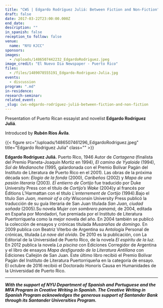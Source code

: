 ```yaml
---
title: "CWS | Edgardo Rodríguez Juliá: Between Fiction and Non-Fiction"
draft: false
date: 2017-03-22T23:00:00.000Z
end_date:
description: ""
in_spanish: false
reception_to follow: false
venue:
  name: "NYU KJCC"
sponsors:
images:
  - /uploads/1486507442232_EdgardoRodriguez.jpeg
image_credit: "El Nuevo Dia Newspaper - Puerto Rico"
files:
  - /files/1489078555191_Edgardo-Rodriguez-Julia.jpg
events:
  - discussion
program: ".md"
in-residence:
research-seminar:
related_event:
_slug: cws-edgardo-rodríguez-juliá-between-fiction-and-non-fiction
---
```


Presentation of Puerto Rican essayist and novelist **Edgardo Rodríguez Juliá**.

Introduced by **Rubén Ríos Ávila**.


{{< figure src="/uploads/1486507461296_EdgardoRodriguez.jpeg" title="Edgardo Rodriguez Julia" class="" >}}

**Edgardo Rodríguez Juliá.** Puerto Rico, 1946 Autor de _Cartagena_ (finalista del Premio Planeta-Joaquín Mortiz en 1994), _El camino de Yyaloide_ (1994), _Sol de Medianoche_ (1995, galardonada con el Premio Bolívar Pagán del Instituto de Literatura de Puerto Rico en el 2001). Las obras de la próxima década son: _Elogio de la fonda_ (2000), _Caribeños_ (2002) y _Mapa de una pasión literaria_ (2003). _El entierro de Cortijo_ fue traducido por Duke University Press con el título de _Cortijo’s Wake_ (2004)y al francés por Éditions L’Harmattan con el título _L’enterrement de Cortijo_ (1994).Bajo el título _San Juan, memoir of a city_ Wisconsin University Press publicó la traducción de su guía literaria de San Juan titulada _San Juan, ciudad soñada_ (2005).Su novela _Mujer con sombrero panamá_, de 2004, editada en España por Mondadori, fue premiada por el Instituto de Literatura Puertorriqueña como la mejor novela del año. En 2004 también se publicó la colección de ensayos y crónicas titulada _Musarañas de domingo._ En 2009 publica con Beatriz Viterbo de Argentina su Antología Personal de crónicas, titulada _La nave del olvido._ De 2010 es la publicación, con La Editorial de la Universidad de Puerto Rico, de la novela _El espíritu de la luz._ En 2012 publica la novela _La piscina_ con Ediciones Corregidor de Argentina y el libro de ensayos _Mapa desfigurado de la Literatura Antillana_ con Ediciones Callejón de San Juan. Este último libro recibió el Premio Bolívar Pagán del Instituto de Literatura Puertorriqueña en la categoría de ensayo. El octubre de 2016 recibió el Doctorado Honoris Causa en Humanidades de la Universidad de Puerto Rico.

---

**_With the support of NYU Department of Spanish and Portuguese and the MFA Program in Creative Writing in Spanish. The Creative Writing in Spanish Program acknowledges the generous support of Santander Bank through its Santander Universities Program._**
